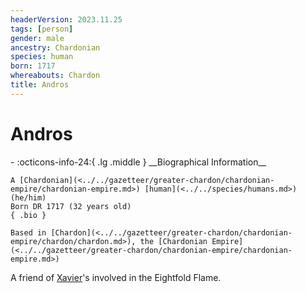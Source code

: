 ```yaml
---
headerVersion: 2023.11.25
tags: [person]
gender: male
ancestry: Chardonian
species: human
born: 1717
whereabouts: Chardon
title: Andros
---
```

# Andros
<div class="grid cards ext-narrow-margin ext-one-column" markdown>
- :octicons-info-24:{ .lg .middle } __Biographical Information__

    A [Chardonian](<../../gazetteer/greater-chardon/chardonian-empire/chardonian-empire.md>) [human](<../../species/humans.md>) (he/him)  
    Born DR 1717 (32 years old)  
    { .bio }

    Based in [Chardon](<../../gazetteer/greater-chardon/chardonian-empire/chardon/chardon.md>), the [Chardonian Empire](<../../gazetteer/greater-chardon/chardonian-empire/chardonian-empire.md>)
</div>


A friend of [Xavier](<./xavier.md>)'s involved in the Eightfold Flame.


